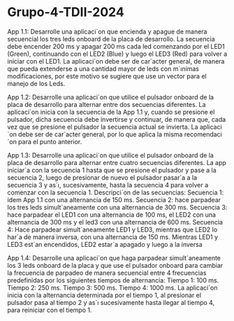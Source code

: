 # Grupo-4-TDII-2024

App 1.1: Desarrolle una aplicaci´on que encienda y apague de manera secuencial los
tres leds onboard de la placa de desarrollo. La secuencia debe encender 200 ms y
apagar 200 ms cada led comenzando por el LED1 (Green), continuando con el LED2
(Blue) y luego el LED3 (Red) para volver a iniciar con el LED1. La aplicaci´on debe
ser de car´acter general, de manera que pueda extenderse a una cantidad mayor de
leds con m´ınimas modificaciones, por este motivo se sugiere que use un vector para
el manejo de los Leds.

App 1.2: Desarrolle una aplicaci´on que utilice el pulsador onboard de la placa de
desarrollo para alternar entre dos secuencias diferentes. La aplicaci´on inicia con la
secuencia de la App 1.1 y, cuando se presione el pulsador, dicha secuencia debe
invertirse y continuar, de manera que, cada vez que se presione el pulsador la
secuencia actual se invierta. La aplicaci´on debe ser de car´acter general, por lo que
aplica la misma recomendaci´on para el punto anterior.


App 1.3: Desarrolle una aplicaci´on que utilice el pulsador onboard de la placa de
desarrollo para alternar entre cuatro secuencias diferentes. La app iniciar´a con la
secuencia 1 hasta que se presione el pulsador y pase a la secuencia 2, luego de presionar
de nuevo el pulsador pasar´a a la secuencia 3 y as´ı, sucesivamente, hasta la secuencia
4 para volver a comenzar con la secuencia 1. Descripci´on de las secuencias:
Secuencia 1: idem App 1.1 con una alternancia de 150 ms.
Secuencia 2: hace parpadear los tres leds simult´aneamente con una alternancia
de 300 ms.
Secuencia 3: hace parpadear el LED1 con una alternancia de 100 ms, el LED2
con una alternancia de 300 ms y el led3 con una alternancia de 600 ms.
Secuencia 4: Hace parpadear simult´aneamente LED1 y LED3, mientras que
LED2 lo har´a de manera inversa, con una alternancia de 150 ms. Mientras LED1
y LED3 est´an encendidos, LED2 estar´a apagado y luego a la inversa


App 1.4: Desarrolle una aplicaci´on que haga parpadear simult´aneamente los 3 leds
onboard de la placa y que use el pulsador onboard para cambiar la frecuencia de
parpadeo de manera secuencial entre 4 frecuencias predefinidas por los siguientes
tiempos de alternancia:
Tiempo 1: 100 ms.
Tiempo 2: 250 ms.
Tiempo 3: 500 ms.
Tiempo 4: 1000 ms.
La aplicaci´on inicia con la alternancia determinada por el tiempo 1, al presionar el
pulsador pasa al tiempo 2 y as´ı sucesivamente hasta llegar al tiempo 4, para reiniciar
con el tiempo 1.
